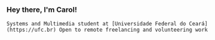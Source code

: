 ### Hey there, I'm Carol!
`Systems and Multimedia student at [Universidade Federal do Ceará](https://ufc.br)
Open to remote freelancing and volunteering work`

